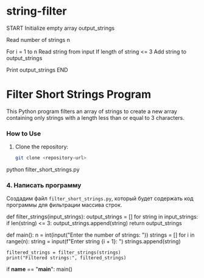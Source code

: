 # string-filter
START
  Initialize empty array output_strings
  
  Read number of strings n
  
  For i = 1 to n
    Read string from input
    If length of string <= 3
      Add string to output_strings
  
  Print output_strings
END
# Filter Short Strings Program

This Python program filters an array of strings to create a new array containing only strings with a length less than or equal to 3 characters.

### How to Use

1. Clone the repository:
   ```bash
   git clone <repository-url>
python filter_short_strings.py

### 4. Написать программу

Создадим файл `filter_short_strings.py`, который будет содержать код программы для фильтрации массива строк.

def filter_strings(input_strings):
    output_strings = []
    for string in input_strings:
        if len(string) <= 3:
            output_strings.append(string)
    return output_strings

def main():
    n = int(input("Enter the number of strings: "))
    strings = []
    for i in range(n):
        string = input(f"Enter string {i + 1}: ")
        strings.append(string)

    filtered_strings = filter_strings(strings)
    print("Filtered strings:", filtered_strings)

if __name__ == "__main__":
    main()

